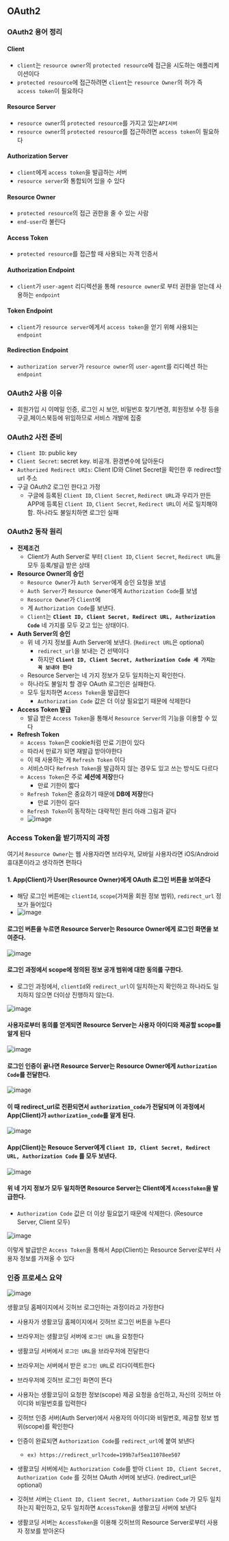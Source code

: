 ## OAuth2



### OAuth2 용어 정리

#### Client

- `client`는 `resource owner`의 `protected resource`에 접근을 시도하는 애플리케이션이다
- `protected resource`에 접근하려면 `client`는 `resource Owner`의 허가 즉 `access token`이 필요하다

####  Resource Server

- `resource owner`의 `protected resource`를 가지고 있는`API서버`
- `resource owner`의 `protected resource`를 접근하려면 `access token`이 필요하다

#### Authorization Server

- `client`에게 `access token`을 발급하는 서버
- `resource server`와 통합되어 있을 수 있다

#### Resource Owner

- `protected resource`의 접근 권한을 줄 수 있는 사람
- `end-user`라 불린다

#### Access Token

- `protected resource`를 접근할 때 사용되는 자격 인증서

#### Authorization Endpoint

- `client`가 `user-agent` 리디렉션을 통해 `resource owner`로 부터 권한을 얻는데 사용하는 `endpoint`

#### Token Endpoint

- `client`가 `resource server`에게서 `access token`을 얻기 위해 사용되는 `endpoint`

#### Redirection Endpoint

- `authorization server`가 `resource owner`의 `user-agent`를 리디렉션 하는 `endpoint`



### OAuth2 사용 이유

- 회원가입 시 이메일 인증, 로그인 시 보안, 비밀번호 찾기/변경, 회원정보 수정 등을 구글,페이스북등에 위임하므로 서비스 개발에 집중



### OAuth2 사전 준비

- `Client ID`: public key
- `Client Secret`: secret key. 비공개. 환경변수에 담아둔다
- `Authorized Redirect URIs`: Client ID와 Clinet Secret을 확인한 후 redirect할 url 주소
- 구글 OAuth2 로그인 한다고 가정
  - 구글에 등록된 `Client ID`, `Client Secret`, `Redirect URL`과 우리가 만든 APP에 등록된 `Client ID`, `Client Secret`, `Redirect URL`이 서로 일치해야함. 하나라도 불일치하면 로그인 실패



### OAuth2 동작 원리

- **전제조건**
  - Client가 Auth Server로 부터 `Client ID`, `Client Secret`, `Redirect URL`을 모두 등록/발급 받은 상태
- **Resource Owner의 승인**
  - `Resource Owner`가 `Auth Server`에게 승인 요청을 보냄
  - `Auth Server`가 `Resource Owner`에게 `Authorization Code`를 보냄
  - `Resource Owne`r가 `Client`에
  - 게 `Authorization Code`를 보낸다.
  - `Client`는 **`Client ID, Client Secret, Redirect URL, Authorization Code`** 네 가지를 모두 갖고 있는 상태이다.
- **Auth Server의 승인**
  - 위 네 가지 정보를 Auth Server에 보낸다. (`Redirect URL`은 optional)
    - `redirect_url`을 보내는 건 선택이다
    - 하지만 **`Client ID, Client Secret, Authorization Code 세 가지는 꼭 보내야 한다`**
  - Resource Server는 네 가지 정보가 모두 일치하는지 확인한다.
  - 하나라도 불일치 할 경우 OAuth 로그인은 실패한다.
  - 모두 일치하면 `Access Token`을 발급한다
    - `Authorization Code` 값은 더 이상 필요없기 때문에 삭제한다
- **Access Token 발급**
  - 발급 받은 `Access Token`을 통해서 `Resource Server`의 기능을 이용할 수 있다
- **Refresh Token**
  - `Access Token`은 cookie처럼 만료 기한이 있다
  - 따라서 만료가 되면 재발급 받아야한다
  - 이 때 사용하는 게 `Refresh Token` 이다
  - 서비스마다 `Refresh Token`을 발급하지 않는 경우도 있고 쓰는 방식도 다르다
  - `Access Token`은 주로 **세션에 저장**한다
    - 만료 기한이 짧다
  - `Refresh Token`은 중요하기 때문에 **DB에 저장**한다
    - 만료 기한이 길다
  - `Refresh Token`이 동작하는 대략적인 원리 아래 그림과 같다
  - ![image](https://user-images.githubusercontent.com/47052106/159862173-a54618cb-5833-4808-9ae1-b73b4def8ea0.png)

### Access Token을 받기까지의 과정

여기서 `Resource Owner`는 웹 사용자라면 브라우저, 모바일 사용자라면 iOS/Android 휴대폰이라고 생각하면 편하다



#### 1. App(Client)가 User(Resource Owner)에게 OAuth 로그인 버튼을 보여준다

- 해당 로그인 버튼에는 `clientId`, `scope`(가져올 회원 정보 범위), `redirect_url` 정보가 들어있다
- ![image](https://user-images.githubusercontent.com/47052106/159862470-d00ead4d-8ad0-48a3-8538-b80dca3a49af.png)



#### 로그인 버튼을 누르면 Resource Server는 Resource Owner에게 로그인 화면을 보여준다.

![image](https://user-images.githubusercontent.com/47052106/159862572-d939acfd-dfa6-4521-8c50-21a38506f0de.png)

#### 로그인 과정에서 scope에 정의된 정보 공개 범위에 대한 동의를 구한다.

- 로그인 과정에서, `clientId`와 `redirect_url`이 일치하는지 확인하고 하나라도 일치하지 않으면 더이상 진행하지 않는다.

![image](https://user-images.githubusercontent.com/47052106/159862653-75c826e4-7104-41c3-9a28-3694de617f45.png)

#### 사용자로부터 동의를 얻게되면 Resource Server는 사용자 아이디와 제공할 scope를 알게 된다

![image](https://user-images.githubusercontent.com/47052106/159862949-5a91e91d-e6f6-4744-9d79-c04754142fd5.png)



#### 로그인 인증이 끝나면 Resource Server는 Resource Owner에게 `Authorization Code`를 전달한다.

![image](https://user-images.githubusercontent.com/47052106/159863256-02e68cf2-b4cf-4f77-b9e8-eb8f0bf2602e.png)

#### 이 때 redirect_url로 전환되면서 `authorization_code`가 전달되며 이 과정에서 App(Client)가 `authorization_code`를 알게 된다.

![image](https://user-images.githubusercontent.com/47052106/159863359-4340f5d2-365f-4a69-b704-626d69b32f4b.png)

#### App(Client)는 Resouce Server에게 `Client ID, Client Secret, Redirect URL, Authorization Code` 를 모두 보낸다.

![image](https://user-images.githubusercontent.com/47052106/159863417-1dfbb352-4c81-482e-9a89-ec70dbe98d4c.png)



#### 위 네 가지 정보가 모두 일치하면 Resource Server는 Client에게 `AccessToken`을 발급한다.

- `Authorization Code` 값은 더 이상 필요없기 때문에 삭제한다. (Resource Server, Client 모두)

![image](https://user-images.githubusercontent.com/47052106/159863475-13bbfe1c-477c-4a7b-88d1-9008640256fa.png)

이렇게 발급받은 `Access Token`을 통해서 App(Client)는 Resource Server로부터 사용자 정보를 가져올 수 있다



### 인증 프로세스 요약

![image](https://user-images.githubusercontent.com/47052106/159863538-9460c0f9-cdb2-4d38-93a3-ed4879f1e622.png)



생활코딩 홈페이지에서 깃허브 로그인하는 과정이라고 가정한다

- 사용자가 생활코딩 홈페이지에서 깃허브 로그인 버튼을 누른다

- 브라우저는 생활코딩 서버에 `로그인 URL`을 요청한다

- 생활코딩 서버에서 `로그인 URL`을 브라우저에 전달한다

- 브라우저는 서버에서 받은 `로그인 URL`로 리다이렉트한다

- 브라우저에 깃허브 로그인 화면이 뜬다

- 사용자는 생활코딩이 요청한 정보(scope) 제공 요청을 승인하고, 자신의 깃허브 아이디와 비밀번호를 입력한다

- 깃허브 인증 서버(Auth Server)에서 사용자의 아이디와 비밀번호, 제공할 정보 범위(scope)를 확인한다

- 인증이 완료되면 `Authorization Code`를 `redirect_url`에 붙여 보낸다

  - ```null
    ex) https://redirect_url?code=199b7af5ea11078ee507
    ```

- 생활코딩 서버에서는 `Authorization Code`를 받아 `Client ID, Client Secret, Authorization Code` 를 깃허브 OAuth 서버에 보낸다. (redirect_url은 optional)
- 깃허브 서버는 `Client ID, Client Secret, Authorization Code` 가 모두 일치하는지 확인하고, 모두 일치하면 `AccessToken`을 생활코딩 서버에 보낸다
- 생활코딩 서버는 `AccessToken`을 이용해 깃허브의 Resource Server로부터 사용자 정보를 받아온다
